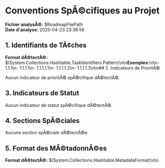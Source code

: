 # Conventions SpÃ©cifiques au Projet

**Fichier analysÃ©:** $RoadmapFilePath  
**Date d'analyse:** 2025-04-23 23:38:56

## 1. Identifiants de TÃ¢ches

**Format dÃ©tectÃ©:** $(System.Collections.Hashtable.TaskIdentifiers.Pattern)\n\n**Exemples:**\n\n- 1.1.1\n- 1.1.1.1\n- 1.1.1.1.1\n- 1.1.1.1.2\n- 1.1.1.1.3\n\n## 2. Indicateurs de PrioritÃ©

Aucun indicateur de prioritÃ© spÃ©cifique dÃ©tectÃ©.

## 3. Indicateurs de Statut

Aucun indicateur de statut spÃ©cifique dÃ©tectÃ©.

## 4. Sections SpÃ©ciales

Aucune section spÃ©ciale dÃ©tectÃ©e.

## 5. Format des MÃ©tadonnÃ©es

**Format dÃ©tectÃ©:** $(System.Collections.Hashtable.MetadataFormat)\n\n
